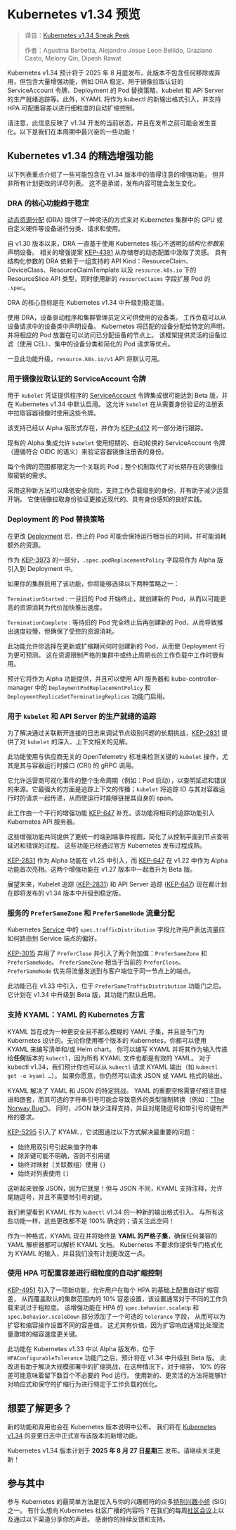 

# Kubernetes v1.34 预览

> 译自：[Kubernetes v1.34 Sneak Peek](https://kubernetes.io/blog/2025/07/28/kubernetes-v1-34-sneak-peek/)
>
> 作者：Agustina Barbetta, Alejandro Josue Leon Bellido, Graziano Casto, Melony Qin, Dipesh Rawat

Kubernetes v1.34 预计将于 2025 年 8 月底发布，此版本不包含任何移除或弃用，但包含大量增强功能，例如 DRA 稳定、用于镜像拉取认证的 ServiceAccount 令牌、Deployment 的 Pod 替换策略、kubelet 和 API Server 的生产就绪追踪等。此外，KYAML 将作为 kubectl 的新输出格式引入，并支持 HPA 可配置容差以进行细粒度的自动扩缩控制。

请注意，此信息反映了 v1.34 开发的当前状态，并且在发布之前可能会发生变化。以下是我们在本周期中最兴奋的一些功能！

## Kubernetes v1.34 的精选增强功能

以下列表重点介绍了一些可能包含在 v1.34 版本中的值得注意的增强功能，
但并非所有计划更改的详尽列表。
这不是承诺，发布内容可能会发生变化。

### DRA 的核心功能趋于稳定

[动态资源分配](/docs/concepts/scheduling-eviction/dynamic-resource-allocation/) (DRA) 提供了一种灵活的方式来对 Kubernetes 集群中的 GPU 或自定义硬件等设备进行分类、请求和使用。

自 v1.30 版本以来，DRA 一直基于使用 Kubernetes 核心不透明的*结构化参数*来声明设备。
相关的增强提案 [KEP-4381](https://kep.k8s.io/4381) 从存储卷的动态配置中汲取了灵感。
具有结构化参数的 DRA 依赖于一组支持的 API Kind：ResourceClaim、DeviceClass、ResourceClaimTemplate 以及 `resource.k8s.io` 下的 ResourceSlice API 类型，同时使用新的 `resourceClaims` 字段扩展 Pod 的 `.spec`。

DRA 的核心目标是在 Kubernetes v1.34 中升级到稳定版。

使用 DRA，设备驱动程序和集群管理员定义可供使用的设备类。
工作负载可以从设备请求中的设备类中声明设备。
Kubernetes 将匹配的设备分配给特定的声明，并将相应的 Pod 放置在可以访问已分配设备的节点上。
该框架提供灵活的设备过滤（使用 CEL）、集中的设备分类和简化的 Pod 请求等优点。

一旦此功能升级，`resource.k8s.io/v1` API 将默认可用。

### 用于镜像拉取认证的 ServiceAccount 令牌

用于 `kubelet` 凭证提供程序的 [ServiceAccount](/docs/concepts/security/service-accounts/) 令牌集成很可能达到 Beta 版，并在 Kubernetes v1.34 中默认启用。
这允许 `kubelet` 在从需要身份验证的注册表中拉取容器镜像时使用这些令牌。

该支持已经以 Alpha 版形式存在，并作为 [KEP-4412](https://kep.k8s.io/4412) 的一部分进行跟踪。

现有的 Alpha 集成允许 `kubelet` 使用短期的、自动轮换的 ServiceAccount 令牌（遵循符合 OIDC 的语义）来验证容器镜像注册表的身份。

每个令牌的范围都限定为一个关联的 Pod；整个机制取代了对长期存在的镜像拉取密钥的需求。

采用这种新方法可以降低安全风险，支持工作负载级别的身份，并有助于减少运营开销。
它使镜像拉取身份验证更接近现代的、具有身份感知的良好实践。

### Deployment 的 Pod 替换策略

在更改 [Deployment](/docs/concepts/workloads/controllers/deployment/) 后，终止的 Pod 可能会保持运行相当长的时间，并可能消耗额外的资源。

作为 [KEP-3973](https://kep.k8s.io/3973) 的一部分，`.spec.podReplacementPolicy` 字段将作为 Alpha 版引入到 Deployment 中。

如果你的集群启用了该功能，你将能够选择以下两种策略之一：

`TerminationStarted`
:   一旦旧的 Pod 开始终止，就创建新的 Pod，从而以可能更高的资源消耗为代价加快推出速度。

`TerminationComplete`
:   等待旧的 Pod 完全终止后再创建新的 Pod，从而导致推出速度较慢，但确保了受控的资源消耗。

此功能允许你选择在更新或扩缩期间何时创建新的 Pod，从而使 Deployment 行为更可预测。
这在资源限制严格的集群中或终止周期长的工作负载中工作时很有用。

预计它将作为 Alpha 功能提供，并且可以使用 API 服务器和 kube-controller-manager 中的 `DeploymentPodReplacementPolicy` 和 `DeploymentReplicaSetTerminatingReplicas` 功能门启用。

### 用于 `kubelet` 和 API Server 的生产就绪的追踪

为了解决通过关联断开连接的日志来调试节点级别问题的长期挑战，[KEP-2831](https://kep.k8s.io/2831) 提供了对 `kubelet` 的深入、上下文相关的见解。

此功能使用与供应商无关的 OpenTelemetry 标准来检测关键的 `kubelet` 操作，尤其是其与容器运行时接口 (CRI) 的 gRPC 调用。

它允许运营商可视化事件的整个生命周期（例如：Pod 启动），以查明延迟和错误的来源。它最强大的方面是追踪上下文的传播；`kubelet` 将追踪 ID 与其对容器运行时的请求一起传递，从而使运行时能够链接其自身的 span。

此工作由一个平行的增强功能 [KEP-647](https://kep.k8s.io/647) 补充，该功能将相同的追踪功能引入 Kubernetes API 服务器。

这些增强功能共同提供了更统一的端到端事件视图，简化了从控制平面到节点查明延迟和错误的过程。
这些功能已经通过官方 Kubernetes 发布过程成熟。

[KEP-2831](https://kep.k8s.io/2831) 作为 Alpha 功能在 v1.25 中引入，而 [KEP-647](https://kep.k8s.io/647) 在 v1.22 中作为 Alpha 功能首次亮相。这两个增强功能在 v1.27 版本中一起晋升为 Beta 版。

展望未来，Kubelet 追踪 ([KEP-2831](https://kep.k8s.io/2831)) 和 API Server 追踪 ([KEP-647](https://kep.k8s.io/647)) 现在都计划在即将发布的 v1.34 版本中升级到稳定版。

### 服务的 `PreferSameZone` 和 `PreferSameNode` 流量分配

Kubernetes [Service](/docs/concepts/services-networking/service/) 中的 `spec.trafficDistribution` 字段允许用户表达流量应如何路由到 Service 端点的偏好。

[KEP-3015](https://kep.k8s.io/3015) 弃用了 `PreferClose` 并引入了两个附加值：`PreferSameZone` 和 `PreferSameNode`。
`PreferSameZone` 相当于当前的 `PreferClose`。
`PreferSameNode` 优先将流量发送到与客户端位于同一节点上的端点。

此功能已在 v1.33 中引入，位于 `PreferSameTrafficDistribution` 功能门之后。
它计划在 v1.34 中升级到 Beta 版，其功能门默认启用。

### 支持 KYAML：YAML 的 Kubernetes 方言

KYAML 旨在成为一种更安全且不那么模糊的 YAML 子集，并且是专门为 Kubernetes 设计的。无论你使用哪个版本的 Kubernetes，你都可以使用 KYAML 来编写清单和/或 Helm chart。
你可以编写 KYAML 并将其作为输入传递给**任何**版本的 `kubectl`，因为所有 KYAML 文件也都是有效的 YAML。
对于 kubectl v1.34，我们预计你也可以从 `kubectl` 请求 KYAML 输出（如 `kubectl get -o kyaml …`）。
如果你愿意，你仍然可以请求 JSON 或 YAML 格式的输出。

KYAML 解决了 YAML 和 JSON 的特定挑战。
YAML 的重要空格需要仔细注意缩进和嵌套，而其可选的字符串引号可能会导致意外的类型强制转换（例如：["The Norway Bug"](https://hitchdev.com/strictyaml/why/implicit-typing-removed/))。
同时，JSON 缺少注释支持，并且对尾随逗号和带引号的键有严格的要求。

[KEP-5295](https://kep.k8s.io/5295) 引入了 KYAML，它试图通过以下方式解决最重要的问题：

* 始终用双引号引起来值字符串
* 除非键可能不明确，否则不引用键
* 始终对映射（关联数组）使用 `{}`
* 始终对列表使用 `[]`

这听起来很像 JSON，因为它就是！但与 JSON 不同，KYAML 支持注释，允许尾随逗号，并且不需要带引号的键。

我们希望看到 KYAML 作为 `kubectl` v1.34 的一种新的输出格式引入。
与所有这些功能一样，这些更改都不是 100% 确定的；请关注此空间！

作为一种格式，KYAML 现在并将始终是 **YAML 的严格子集**，确保任何兼容的 YAML 解析器都可以解析 KYAML 文档。
Kubernetes 不要求你提供专门格式化为 KYAML 的输入，并且我们没有计划更改这一点。

### 使用 HPA 可配置容差进行细粒度的自动扩缩控制

[KEP-4951](https://kep.k8s.io/4951) 引入了一项新功能，允许用户在每个 HPA 的基础上配置自动扩缩容差，
从而覆盖默认的集群范围内的 10% 容差设置，该设置通常对于不同的工作负载来说过于粗粒度。
该增强功能在 HPA 的 `spec.behavior.scaleUp` 和 `spec.behavior.scaleDown` 部分添加了一个可选的 `tolerance` 字段，
从而可以为扩容和缩容操作设置不同的容差值，
这尤其有价值，因为扩容响应通常比处理流量激增的缩容速度更关键。

此功能在 Kubernetes v1.33 中以 Alpha 版发布，位于 `HPAConfigurableTolerance` 功能门之后，预计将在 v1.34 中升级到 Beta 版。
此改进有助于解决大规模部署中的扩缩挑战，在这种情况下，对于缩容，
10% 的容差可能意味着留下数百个不必要的 Pod 运行。
使用新的、更灵活的方法将能够针对响应式和保守的扩缩行为进行特定于工作负载的优化。

## 想要了解更多？

新的功能和弃用也会在 Kubernetes 版本说明中公布。
我们将在 [Kubernetes v1.34](https://github.com/kubernetes/kubernetes/blob/master/CHANGELOG/CHANGELOG-1.34.md) 的变更日志中正式宣布该版本的新增功能。

Kubernetes v1.34 版本计划于 **2025 年 8 月 27 日星期三** 发布。请继续关注更新！

## 参与其中

参与 Kubernetes 的最简单方法是加入与你的兴趣相符的众多[特别兴趣小组](https://github.com/kubernetes/community/blob/master/sig-list.md) (SIG) 之一。
有什么想向 Kubernetes 社区广播的内容吗？在我们的每周[社区会议](https://github.com/kubernetes/community/tree/master/communication)上以及通过以下渠道分享你的声音。
感谢你的持续反馈和支持。
